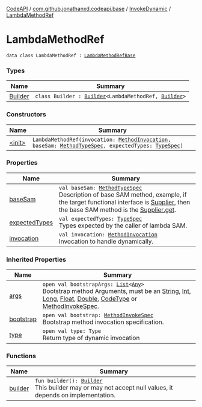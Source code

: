 [CodeAPI](../../../index.md) / [com.github.jonathanxd.codeapi.base](../../index.md) / [InvokeDynamic](../index.md) / [LambdaMethodRef](.)

# LambdaMethodRef

`data class LambdaMethodRef : `[`LambdaMethodRefBase`](../../-invoke-dynamic-base/-lambda-method-ref-base/index.md)

### Types

| Name | Summary |
|---|---|
| [Builder](-builder/index.md) | `class Builder : `[`Builder`](../../-invoke-dynamic-base/-lambda-method-ref-base/-builder/index.md)`<LambdaMethodRef, `[`Builder`](-builder/index.md)`>` |

### Constructors

| Name | Summary |
|---|---|
| [&lt;init&gt;](-init-.md) | `LambdaMethodRef(invocation: `[`MethodInvocation`](../../-method-invocation/index.md)`, baseSam: `[`MethodTypeSpec`](../../../com.github.jonathanxd.codeapi.common/-method-type-spec/index.md)`, expectedTypes: `[`TypeSpec`](../../-type-spec/index.md)`)` |

### Properties

| Name | Summary |
|---|---|
| [baseSam](base-sam.md) | `val baseSam: `[`MethodTypeSpec`](../../../com.github.jonathanxd.codeapi.common/-method-type-spec/index.md)<br>Description of base SAM method, example, if the target functional interface is [Supplier](#), then the base SAM method is the [Supplier.get](#). |
| [expectedTypes](expected-types.md) | `val expectedTypes: `[`TypeSpec`](../../-type-spec/index.md)<br>Types expected by the caller of lambda SAM. |
| [invocation](invocation.md) | `val invocation: `[`MethodInvocation`](../../-method-invocation/index.md)<br>Invocation to handle dynamically. |

### Inherited Properties

| Name | Summary |
|---|---|
| [args](../../-invoke-dynamic-base/-lambda-method-ref-base/bootstrapArgs.md) | `open val bootstrapArgs: `[`List`](https://kotlinlang.org/api/latest/jvm/stdlib/kotlin.collections/-list/index.html)`<`[`Any`](https://kotlinlang.org/api/latest/jvm/stdlib/kotlin/-any/index.html)`>`<br>Bootstrap method Arguments, must be an [String](https://kotlinlang.org/api/latest/jvm/stdlib/kotlin/-string/index.html), [Int](https://kotlinlang.org/api/latest/jvm/stdlib/kotlin/-int/index.html), [Long](https://kotlinlang.org/api/latest/jvm/stdlib/kotlin/-long/index.html), [Float](https://kotlinlang.org/api/latest/jvm/stdlib/kotlin/-float/index.html), [Double](https://kotlinlang.org/api/latest/jvm/stdlib/kotlin/-double/index.html), [CodeType](../../../com.github.jonathanxd.codeapi.type/-code-type/index.md) or [MethodInvokeSpec](../../../com.github.jonathanxd.codeapi.common/-method-invoke-spec/index.md). |
| [bootstrap](../../-invoke-dynamic-base/-lambda-method-ref-base/bootstrap.md) | `open val bootstrap: `[`MethodInvokeSpec`](../../../com.github.jonathanxd.codeapi.common/-method-invoke-spec/index.md)<br>Bootstrap method invocation specification. |
| [type](../../-invoke-dynamic-base/-lambda-method-ref-base/type.md) | `open val type: Type`<br>Return type of dynamic invocation |

### Functions

| Name | Summary |
|---|---|
| [builder](builder.md) | `fun builder(): `[`Builder`](-builder/index.md)<br>This builder may or may not accept null values, it depends on implementation. |
